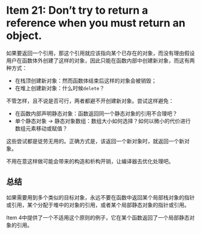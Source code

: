 # Item 21: Don’t try to return a reference when you must return an object.

如果要返回一个引用，那这个引用就应该指向某个已存在的对象，而没有理由假设用户在函数体外创建了这样的对象，因此只能在函数内部中创建新对象，而这有两种方式：

- 在栈顶创建新对象：然而函数体结束后这样的对象会被销毁；
- 在堆上创建新对象：什么时候`delete`？

不管怎样，且不说是否可行，两者都避不开创建新对象。尝试这样避免：

- 在函数内部声明静态对象：函数返回同一个静态对象的引用不合理吧？
- 单个静态对象 -> 静态对象数组：数组大小如何选择？如何以微小的代价进行数组元素移动或赋值？

这些尝试都是徒劳无用的。正确方式是，该返回一个新对象时，就返回一个新对象。

不用在意这样做可能会带来的构造和析构开销，让编译器去优化处理吧。

## 总结

如果需要用到多个类似的目标对象，永远不要在函数中返回某个局部栈对象的指针或引用，某个分配于堆中的对象的引用，或者某个局部静态对象的指针或引用。

Item 4中提供了一个不适用这个原则的例子，它在某个函数返回了一个局部静态对象的引用。
